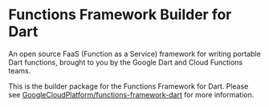 # Functions Framework Builder for Dart

An open source FaaS (Function as a Service) framework for writing portable Dart
functions, brought to you by the Google Dart and Cloud Functions teams.

This is the builder package for the Functions Framework for Dart. Please
see [GoogleCloudPlatform/functions-framework-dart] for more information.

<!-- reference links -->
[GoogleCloudPlatform/functions-framework-dart]:
https://github.com/GoogleCloudPlatform/functions-framework-dart
